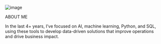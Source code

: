 ![image](https://github.com/user-attachments/assets/d02a4aae-60fa-4f2b-bd8f-7fce20b565d4)

ABOUT ME

In the last 4+ years, I’ve focused on AI, machine learning, Python, and SQL, using these tools to develop data-driven solutions that improve operations and drive business impact.

